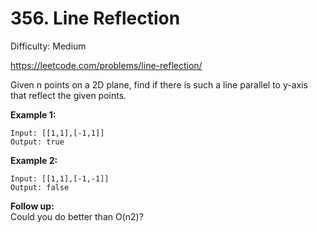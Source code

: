 # 356. Line Reflection

Difficulty: Medium

https://leetcode.com/problems/line-reflection/

Given n points on a 2D plane, find if there is such a line parallel to y-axis that reflect the given points.

**Example 1:**
```
Input: [[1,1],[-1,1]]
Output: true
```

**Example 2:**
```
Input: [[1,1],[-1,-1]]
Output: false
```

**Follow up:**  
Could you do better than O(n2)?
